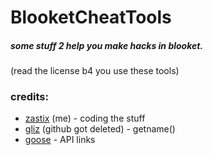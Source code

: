 # BlooketCheatTools
##### some stuff 2 help you make hacks in blooket.
(read the license b4 you use these tools)


### credits:
- [zastix](https://github.com/ZasticBradyn) (me) - coding the stuff
- [gliz](https://glizzers.xyz/) (github got deleted) - getname()
- [goose](https://github.com/GooseterV/) - API links
